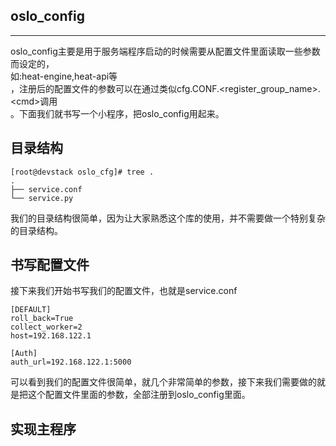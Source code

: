 ## oslo\_config

---

oslo\_config主要是用于服务端程序启动的时候需要从配置文件里面读取一些参数而设定的，  
如:heat-engine,heat-api等  
，注册后的配置文件的参数可以在通过类似cfg.CONF.&lt;register\_group\_name&gt;.&lt;cmd&gt;调用  
。下面我们就书写一个小程序，把oslo\_config用起来。

## 目录结构

```
[root@devstack oslo_cfg]# tree .
.
├── service.conf
└── service.py
```

我们的目录结构很简单，因为让大家熟悉这个库的使用，并不需要做一个特别复杂的目录结构。

## 书写配置文件

接下来我们开始书写我们的配置文件，也就是service.conf

```
[DEFAULT]
roll_back=True
collect_worker=2
host=192.168.122.1

[Auth]
auth_url=192.168.122.1:5000
```

可以看到我们的配置文件很简单，就几个非常简单的参数，接下来我们需要做的就是把这个配置文件里面的参数，全部注册到oslo\_config里面。

## 实现主程序

```

```



